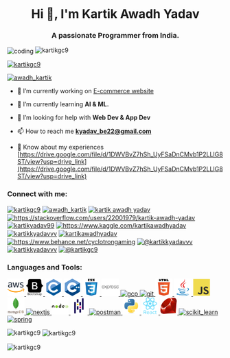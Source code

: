 <h1 align="center">Hi 👋, I'm Kartik Awadh Yadav</h1>
<h3 align="center">A passionate Programmer from India.</h3>
<img align="center" width=300 alt="coding" src="https://media2.giphy.com/media/qgQUggAC3Pfv687qPC/giphy.gif"

<p align="left"> <img src="https://komarev.com/ghpvc/?username=kartikgc9&label=Profile%20views&color=0e75b6&style=flat" alt="kartikgc9" /> </p>

<p align="left"> <a href="https://github.com/ryo-ma/github-profile-trophy"><img src="https://github-profile-trophy.vercel.app/?username=kartikgc9" alt="kartikgc9" /></a> </p>

<p align="left"> <a href="https://twitter.com/awadh_kartik" target="blank"><img src="https://img.shields.io/twitter/follow/awadh_kartik?logo=twitter&style=for-the-badge" alt="awadh_kartik" /></a> </p>

- 🔭 I’m currently working on [E-commerce website](https://github.com/Kartikgc9/E-commerce-website)

- 🌱 I’m currently learning **AI & ML.**

- 🤝 I’m looking for help with **Web Dev & App Dev**

- 📫 How to reach me **kyadav_be22@gmail.com**

- 📄 Know about my experiences [https://drive.google.com/file/d/1DWVBvZ7hSh_UyFSaDnCMvb1P2LLIG8ST/view?usp=drive_link](https://drive.google.com/file/d/1DWVBvZ7hSh_UyFSaDnCMvb1P2LLIG8ST/view?usp=drive_link)

<h3 align="left">Connect with me:</h3>
<p align="left">
<a href="https://dev.to/kartikgc9" target="blank"><img align="center" src="https://raw.githubusercontent.com/rahuldkjain/github-profile-readme-generator/master/src/images/icons/Social/devto.svg" alt="kartikgc9" height="30" width="40" /></a>
<a href="https://twitter.com/awadh_kartik" target="blank"><img align="center" src="https://raw.githubusercontent.com/rahuldkjain/github-profile-readme-generator/master/src/images/icons/Social/twitter.svg" alt="awadh_kartik" height="30" width="40" /></a>
<a href="https://linkedin.com/in/kartik awadh yadav" target="blank"><img align="center" src="https://raw.githubusercontent.com/rahuldkjain/github-profile-readme-generator/master/src/images/icons/Social/linked-in-alt.svg" alt="kartik awadh yadav" height="30" width="40" /></a>
<a href="https://stackoverflow.com/users/https://stackoverflow.com/users/22001979/kartik-awadh-yadav" target="blank"><img align="center" src="https://raw.githubusercontent.com/rahuldkjain/github-profile-readme-generator/master/src/images/icons/Social/stack-overflow.svg" alt="https://stackoverflow.com/users/22001979/kartik-awadh-yadav" height="30" width="40" /></a>
<a href="https://codesandbox.com/kartikyadav99" target="blank"><img align="center" src="https://raw.githubusercontent.com/rahuldkjain/github-profile-readme-generator/master/src/images/icons/Social/codesandbox.svg" alt="kartikyadav99" height="30" width="40" /></a>
<a href="https://kaggle.com/https://www.kaggle.com/kartikawadhyadav" target="blank"><img align="center" src="https://raw.githubusercontent.com/rahuldkjain/github-profile-readme-generator/master/src/images/icons/Social/kaggle.svg" alt="https://www.kaggle.com/kartikawadhyadav" height="30" width="40" /></a>
<a href="https://instagram.com/kartikkyadavvv" target="blank"><img align="center" src="https://raw.githubusercontent.com/rahuldkjain/github-profile-readme-generator/master/src/images/icons/Social/instagram.svg" alt="kartikkyadavvv" height="30" width="40" /></a>
<a href="https://dribbble.com/kartikawadhyadav" target="blank"><img align="center" src="https://raw.githubusercontent.com/rahuldkjain/github-profile-readme-generator/master/src/images/icons/Social/dribbble.svg" alt="kartikawadhyadav" height="30" width="40" /></a>
<a href="https://www.behance.net/https://www.behance.net/cyclotrongaming" target="blank"><img align="center" src="https://raw.githubusercontent.com/rahuldkjain/github-profile-readme-generator/master/src/images/icons/Social/behance.svg" alt="https://www.behance.net/cyclotrongaming" height="30" width="40" /></a>
<a href="https://hashnode.com/@kartikkyadavvv" target="blank"><img align="center" src="https://raw.githubusercontent.com/rahuldkjain/github-profile-readme-generator/master/src/images/icons/Social/hashnode.svg" alt="@kartikkyadavvv" height="30" width="40" /></a>
<a href="https://www.leetcode.com/kartikkyadavvv" target="blank"><img align="center" src="https://raw.githubusercontent.com/rahuldkjain/github-profile-readme-generator/master/src/images/icons/Social/leet-code.svg" alt="kartikkyadavvv" height="30" width="40" /></a>
<a href="https://www.hackerearth.com/@kartikgc9" target="blank"><img align="center" src="https://raw.githubusercontent.com/rahuldkjain/github-profile-readme-generator/master/src/images/icons/Social/hackerearth.svg" alt="@kartikgc9" height="30" width="40" /></a>
</p>

<h3 align="left">Languages and Tools:</h3>
<p align="left"> <a href="https://aws.amazon.com" target="_blank" rel="noreferrer"> <img src="https://raw.githubusercontent.com/devicons/devicon/master/icons/amazonwebservices/amazonwebservices-original-wordmark.svg" alt="aws" width="40" height="40"/> </a> <a href="https://getbootstrap.com" target="_blank" rel="noreferrer"> <img src="https://raw.githubusercontent.com/devicons/devicon/master/icons/bootstrap/bootstrap-plain-wordmark.svg" alt="bootstrap" width="40" height="40"/> </a> <a href="https://www.cprogramming.com/" target="_blank" rel="noreferrer"> <img src="https://raw.githubusercontent.com/devicons/devicon/master/icons/c/c-original.svg" alt="c" width="40" height="40"/> </a> <a href="https://www.w3schools.com/cpp/" target="_blank" rel="noreferrer"> <img src="https://raw.githubusercontent.com/devicons/devicon/master/icons/cplusplus/cplusplus-original.svg" alt="cplusplus" width="40" height="40"/> </a> <a href="https://www.w3schools.com/css/" target="_blank" rel="noreferrer"> <img src="https://raw.githubusercontent.com/devicons/devicon/master/icons/css3/css3-original-wordmark.svg" alt="css3" width="40" height="40"/> </a> <a href="https://expressjs.com" target="_blank" rel="noreferrer"> <img src="https://raw.githubusercontent.com/devicons/devicon/master/icons/express/express-original-wordmark.svg" alt="express" width="40" height="40"/> </a> <a href="https://cloud.google.com" target="_blank" rel="noreferrer"> <img src="https://www.vectorlogo.zone/logos/google_cloud/google_cloud-icon.svg" alt="gcp" width="40" height="40"/> </a> <a href="https://git-scm.com/" target="_blank" rel="noreferrer"> <img src="https://www.vectorlogo.zone/logos/git-scm/git-scm-icon.svg" alt="git" width="40" height="40"/> </a> <a href="https://www.w3.org/html/" target="_blank" rel="noreferrer"> <img src="https://raw.githubusercontent.com/devicons/devicon/master/icons/html5/html5-original-wordmark.svg" alt="html5" width="40" height="40"/> </a> <a href="https://www.java.com" target="_blank" rel="noreferrer"> <img src="https://raw.githubusercontent.com/devicons/devicon/master/icons/java/java-original.svg" alt="java" width="40" height="40"/> </a> <a href="https://developer.mozilla.org/en-US/docs/Web/JavaScript" target="_blank" rel="noreferrer"> <img src="https://raw.githubusercontent.com/devicons/devicon/master/icons/javascript/javascript-original.svg" alt="javascript" width="40" height="40"/> </a> <a href="https://www.mongodb.com/" target="_blank" rel="noreferrer"> <img src="https://raw.githubusercontent.com/devicons/devicon/master/icons/mongodb/mongodb-original-wordmark.svg" alt="mongodb" width="40" height="40"/> </a> <a href="https://nextjs.org/" target="_blank" rel="noreferrer"> <img src="https://cdn.worldvectorlogo.com/logos/nextjs-2.svg" alt="nextjs" width="40" height="40"/> </a> <a href="https://nodejs.org" target="_blank" rel="noreferrer"> <img src="https://raw.githubusercontent.com/devicons/devicon/master/icons/nodejs/nodejs-original-wordmark.svg" alt="nodejs" width="40" height="40"/> </a> <a href="https://pandas.pydata.org/" target="_blank" rel="noreferrer"> <img src="https://raw.githubusercontent.com/devicons/devicon/2ae2a900d2f041da66e950e4d48052658d850630/icons/pandas/pandas-original.svg" alt="pandas" width="40" height="40"/> </a> <a href="https://postman.com" target="_blank" rel="noreferrer"> <img src="https://www.vectorlogo.zone/logos/getpostman/getpostman-icon.svg" alt="postman" width="40" height="40"/> </a> <a href="https://www.python.org" target="_blank" rel="noreferrer"> <img src="https://raw.githubusercontent.com/devicons/devicon/master/icons/python/python-original.svg" alt="python" width="40" height="40"/> </a> <a href="https://reactjs.org/" target="_blank" rel="noreferrer"> <img src="https://raw.githubusercontent.com/devicons/devicon/master/icons/react/react-original-wordmark.svg" alt="react" width="40" height="40"/> </a> <a href="https://www.ruby-lang.org/en/" target="_blank" rel="noreferrer"> <img src="https://raw.githubusercontent.com/devicons/devicon/master/icons/ruby/ruby-original.svg" alt="ruby" width="40" height="40"/> </a> <a href="https://scikit-learn.org/" target="_blank" rel="noreferrer"> <img src="https://upload.wikimedia.org/wikipedia/commons/0/05/Scikit_learn_logo_small.svg" alt="scikit_learn" width="40" height="40"/> </a> <a href="https://spring.io/" target="_blank" rel="noreferrer"> <img src="https://www.vectorlogo.zone/logos/springio/springio-icon.svg" alt="spring" width="40" height="40"/> </a> </p>

<p><img align="left" src="https://github-readme-stats.vercel.app/api/top-langs?username=kartikgc9&show_icons=true&locale=en&layout=compact" alt="kartikgc9" /></p>

<p>&nbsp;<img align="center" src="https://github-readme-stats.vercel.app/api?username=kartikgc9&show_icons=true&locale=en" alt="kartikgc9" /></p>

<p><img align="center" src="https://github-readme-streak-stats.herokuapp.com/?user=kartikgc9&" alt="kartikgc9" /></p>
